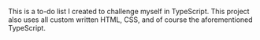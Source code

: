 This is a to-do list I created to challenge myself in TypeScript. This project also uses all custom written HTML, CSS, and of course the aforementioned TypeScript.
